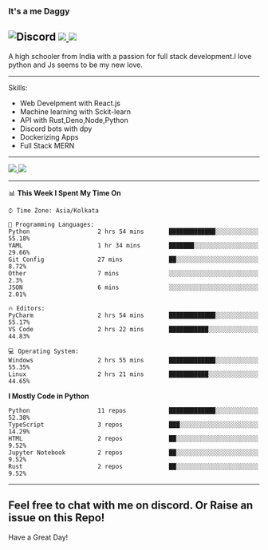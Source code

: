 
### It's a me Daggy

![Discord](https://img.shields.io/discord/491175207122370581?color=black&label=Discord&logo=discord) ![](https://img.shields.io/endpoint?url=https://dev.discordprofiles.me/api/badge/vscode/491174779278065689)<a href="https://github.com/Daggy1234">
  <img src="https://komarev.com/ghpvc/?username=Daggy1234&style=flat-square" />
</a>
 ----

A high schooler from India with a passion for full stack development.I love python and Js seems to be my new love. 

-----

Skills:

- Web Develpment with React.js
- Machine learning with Sckit-learn
- API with Rust,Deno,Node,Python
- Discord bots with dpy
- Dockerizing Apps
- Full Stack MERN

-----
<a href="https://github.com/Daggy1234">
  <img src="https://github-readme-stats.vercel.app/api?username=Daggy1234&show_icons=true&hide_border=true" />
</a><a href="https://github.com/Daggy1234">
  <img src="https://github-readme-stats.vercel.app/api/top-langs/?username=Daggy1234&layout=compact&langs_count=9&hide=css,html" />
</a>

---

<!--START_SECTION:waka-->
📊 **This Week I Spent My Time On** 

```text
⌚︎ Time Zone: Asia/Kolkata

💬 Programming Languages: 
Python                   2 hrs 54 mins       █████████████░░░░░░░░░░░░   55.18% 
YAML                     1 hr 34 mins        ███████░░░░░░░░░░░░░░░░░░   29.66% 
Git Config               27 mins             ██░░░░░░░░░░░░░░░░░░░░░░░   8.72% 
Other                    7 mins              ░░░░░░░░░░░░░░░░░░░░░░░░░   2.3% 
JSON                     6 mins              ░░░░░░░░░░░░░░░░░░░░░░░░░   2.01%

🔥 Editors: 
PyCharm                  2 hrs 54 mins       █████████████░░░░░░░░░░░░   55.17% 
VS Code                  2 hrs 22 mins       ███████████░░░░░░░░░░░░░░   44.83%

💻 Operating System: 
Windows                  2 hrs 55 mins       █████████████░░░░░░░░░░░░   55.35% 
Linux                    2 hrs 21 mins       ███████████░░░░░░░░░░░░░░   44.65%

```

**I Mostly Code in Python** 

```text
Python                   11 repos            █████████████░░░░░░░░░░░░   52.38% 
TypeScript               3 repos             ███░░░░░░░░░░░░░░░░░░░░░░   14.29% 
HTML                     2 repos             ██░░░░░░░░░░░░░░░░░░░░░░░   9.52% 
Jupyter Notebook         2 repos             ██░░░░░░░░░░░░░░░░░░░░░░░   9.52% 
Rust                     2 repos             ██░░░░░░░░░░░░░░░░░░░░░░░   9.52%

```



<!--END_SECTION:waka-->

---

Feel free to chat with me on discord. Or Raise an issue on this Repo!
-----
Have a Great Day!
